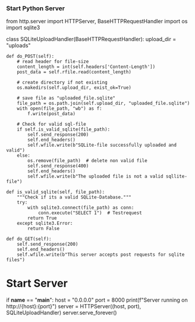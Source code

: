 ### Start Python Server

from http.server import HTTPServer, BaseHTTPRequestHandler
import os
import sqlite3

class SQLiteUploadHandler(BaseHTTPRequestHandler):
    upload_dir = "uploads"

    def do_POST(self):
        # read header for file-size
        content_length = int(self.headers['Content-Length'])
        post_data = self.rfile.read(content_length)

        # create directory if not existing
        os.makedirs(self.upload_dir, exist_ok=True)

        # save file as "uploaded_file.sqlite"
        file_path = os.path.join(self.upload_dir, "uploaded_file.sqlite")
        with open(file_path, "wb") as f:
            f.write(post_data)

        # Check for valid sql-file
        if self.is_valid_sqlite(file_path):
            self.send_response(200)
            self.end_headers()
            self.wfile.write(b"SQLite-file successfully uploaded and valid")
        else:
            os.remove(file_path)  # delete non valid file
            self.send_response(400)
            self.end_headers()
            self.wfile.write(b"The uploaded file is not a valid sqllite-file")

    def is_valid_sqlite(self, file_path):
        """Check if its a valid SQLite-Database."""
        try:
            with sqlite3.connect(file_path) as conn:
                conn.execute("SELECT 1")  # Testrequest
            return True
        except sqlite3.Error:
            return False

    def do_GET(self):
        self.send_response(200)
        self.end_headers()
        self.wfile.write(b"This server accepts post requests for sqlite files")

# Start Server
if __name__ == "__main__":
    host = "0.0.0.0"
    port = 8000
    print(f"Server running on http://{host}:{port}")
    server = HTTPServer((host, port), SQLiteUploadHandler)
    server.serve_forever()
